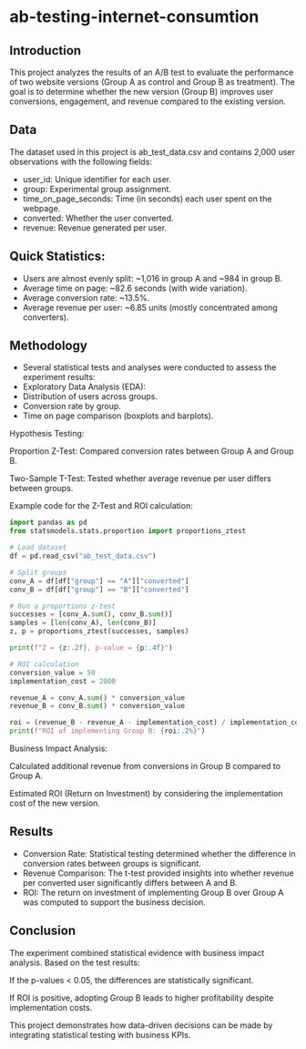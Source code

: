 # ab-testing-internet-consumtion
## Introduction
This project analyzes the results of an A/B test to evaluate the performance of two website versions (Group A as control and Group B as treatment). The goal is to determine whether the new version (Group B) improves user conversions, engagement, and revenue compared to the existing version.

## Data
The dataset used in this project is ab_test_data.csv and contains 2,000 user observations with the following fields:

- user_id: Unique identifier for each user.
- group: Experimental group assignment.
- time_on_page_seconds: Time (in seconds) each user spent on the webpage.
- converted: Whether the user converted.
- revenue: Revenue generated per user.

## Quick Statistics:

- Users are almost evenly split: ~1,016 in group A and ~984 in group B.
- Average time on page: ~82.6 seconds (with wide variation).
- Average conversion rate: ~13.5%.
- Average revenue per user: ~6.85 units (mostly concentrated among converters).

## Methodology

- Several statistical tests and analyses were conducted to assess the experiment results:
- Exploratory Data Analysis (EDA):
- Distribution of users across groups.
- Conversion rate by group.
- Time on page comparison (boxplots and barplots).

Hypothesis Testing:

Proportion Z-Test: Compared conversion rates between Group A and Group B.

Two-Sample T-Test: Tested whether average revenue per user differs between groups.

Example code for the Z-Test and ROI calculation:

```py
import pandas as pd
from statsmodels.stats.proportion import proportions_ztest

# Load dataset
df = pd.read_csv("ab_test_data.csv")

# Split groups
conv_A = df[df["group"] == "A"]["converted"]
conv_B = df[df["group"] == "B"]["converted"]

# Run a proportions z-test
successes = [conv_A.sum(), conv_B.sum()]
samples = [len(conv_A), len(conv_B)]
z, p = proportions_ztest(successes, samples)

print(f"Z = {z:.2f}, p-value = {p:.4f}")

# ROI calculation
conversion_value = 50
implementation_cost = 2000

revenue_A = conv_A.sum() * conversion_value
revenue_B = conv_B.sum() * conversion_value

roi = (revenue_B - revenue_A - implementation_cost) / implementation_cost
print(f"ROI of implementing Group B: {roi:.2%}")
```


Business Impact Analysis:

Calculated additional revenue from conversions in Group B compared to Group A.

Estimated ROI (Return on Investment) by considering the implementation cost of the new version.

## Results

- Conversion Rate: Statistical testing determined whether the difference in conversion rates between groups is significant.
- Revenue Comparison: The t-test provided insights into whether revenue per converted user significantly differs between A and B.
- ROI: The return on investment of implementing Group B over Group A was computed to support the business decision.

## Conclusion

The experiment combined statistical evidence with business impact analysis.
Based on the test results:

If the p-values < 0.05, the differences are statistically significant.

If ROI is positive, adopting Group B leads to higher profitability despite implementation costs.

This project demonstrates how data-driven decisions can be made by integrating statistical testing with business KPIs.
